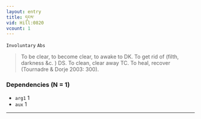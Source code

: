 ```yaml
---
layout: entry
title: དྭངས་
vid: Hill:0820
vcount: 1
---
```

`Involuntary` `Abs`
> To be clear, to become clear, to awake to DK\.
 To get rid of (filth, darkness &c\.
) DS\.
 To clean, clear away TC\.
 To heal, recover (Tournadre & Dorje 2003: 300)\.

### Dependencies (N = 1)
* `arg1` 1
* `aux` 1

---

